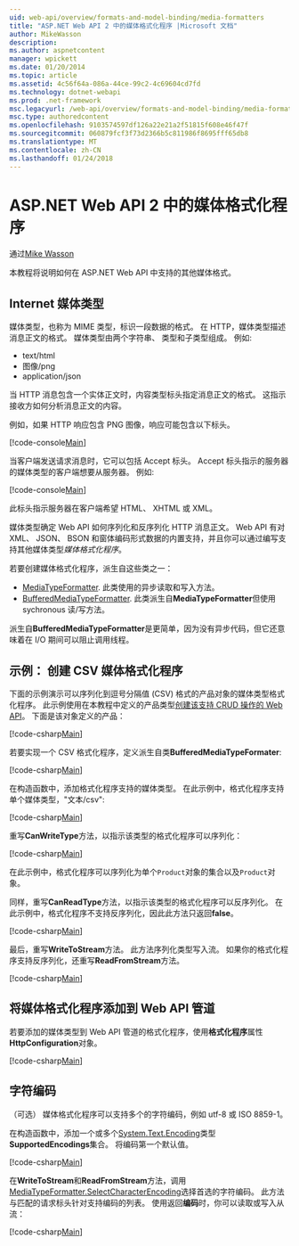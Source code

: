 ```yaml
---
uid: web-api/overview/formats-and-model-binding/media-formatters
title: "ASP.NET Web API 2 中的媒体格式化程序 |Microsoft 文档"
author: MikeWasson
description: 
ms.author: aspnetcontent
manager: wpickett
ms.date: 01/20/2014
ms.topic: article
ms.assetid: 4c56f64a-086a-44ce-99c2-4c69604cd7fd
ms.technology: dotnet-webapi
ms.prod: .net-framework
msc.legacyurl: /web-api/overview/formats-and-model-binding/media-formatters
msc.type: authoredcontent
ms.openlocfilehash: 9103574597df126a22e21a2f51815f608e46f47f
ms.sourcegitcommit: 060879fcf3f73d2366b5c811986f8695fff65db8
ms.translationtype: MT
ms.contentlocale: zh-CN
ms.lasthandoff: 01/24/2018
---
```

<a name="media-formatters-in-aspnet-web-api-2"></a>ASP.NET Web API 2 中的媒体格式化程序
====================
通过[Mike Wasson](https://github.com/MikeWasson)

本教程将说明如何在 ASP.NET Web API 中支持的其他媒体格式。

## <a name="internet-media-types"></a>Internet 媒体类型

媒体类型，也称为 MIME 类型，标识一段数据的格式。 在 HTTP，媒体类型描述消息正文的格式。 媒体类型由两个字符串、 类型和子类型组成。 例如:

- text/html
- 图像/png
- application/json

当 HTTP 消息包含一个实体正文时，内容类型标头指定消息正文的格式。 这指示接收方如何分析消息正文的内容。

例如，如果 HTTP 响应包含 PNG 图像，响应可能包含以下标头。

[!code-console[Main](media-formatters/samples/sample1.cmd)]

当客户端发送请求消息时，它可以包括 Accept 标头。 Accept 标头指示的服务器的媒体类型的客户端想要从服务器。 例如:

[!code-console[Main](media-formatters/samples/sample2.cmd)]

此标头指示服务器在客户端希望 HTML、 XHTML 或 XML。

媒体类型确定 Web API 如何序列化和反序列化 HTTP 消息正文。 Web API 有对 XML、 JSON、 BSON 和窗体编码形式数据的内置支持，并且你可以通过编写支持其他媒体类型*媒体格式化程序*。

若要创建媒体格式化程序，派生自这些类之一：

- [MediaTypeFormatter](https://msdn.microsoft.com/library/system.net.http.formatting.mediatypeformatter.aspx). 此类使用的异步读取和写入方法。
- [BufferedMediaTypeFormatter](https://msdn.microsoft.com/library/system.net.http.formatting.bufferedmediatypeformatter.aspx). 此类派生自**MediaTypeFormatter**但使用 sychronous 读/写方法。

派生自**BufferedMediaTypeFormatter**是更简单，因为没有异步代码，但它还意味着在 I/O 期间可以阻止调用线程。

## <a name="example-creating-a-csv-media-formatter"></a>示例： 创建 CSV 媒体格式化程序

下面的示例演示可以序列化到逗号分隔值 (CSV) 格式的产品对象的媒体类型格式化程序。 此示例使用在本教程中定义的产品类型[创建该支持 CRUD 操作的 Web API](../older-versions/creating-a-web-api-that-supports-crud-operations.md)。 下面是该对象定义的产品：

[!code-csharp[Main](media-formatters/samples/sample3.cs)]

若要实现一个 CSV 格式化程序，定义派生自类**BufferedMediaTypeFormater**:

[!code-csharp[Main](media-formatters/samples/sample4.cs)]

在构造函数中，添加格式化程序支持的媒体类型。 在此示例中，格式化程序支持单个媒体类型，&quot;文本/csv&quot;:

[!code-csharp[Main](media-formatters/samples/sample5.cs)]

重写**CanWriteType**方法，以指示该类型的格式化程序可以序列化：

[!code-csharp[Main](media-formatters/samples/sample6.cs)]

在此示例中，格式化程序可以序列化为单个`Product`对象的集合以及`Product`对象。

同样，重写**CanReadType**方法，以指示该类型的格式化程序可以反序列化。 在此示例中，格式化程序不支持反序列化，因此此方法只返回**false**。

[!code-csharp[Main](media-formatters/samples/sample7.cs)]

最后，重写**WriteToStream**方法。 此方法序列化类型写入流。 如果你的格式化程序支持反序列化，还重写**ReadFromStream**方法。

[!code-csharp[Main](media-formatters/samples/sample8.cs)]

## <a name="adding-a-media-formatter-to-the-web-api-pipeline"></a>将媒体格式化程序添加到 Web API 管道

若要添加的媒体类型到 Web API 管道的格式化程序，使用**格式化程序**属性**HttpConfiguration**对象。

[!code-csharp[Main](media-formatters/samples/sample9.cs)]

## <a name="character-encodings"></a>字符编码

（可选） 媒体格式化程序可以支持多个的字符编码，例如 utf-8 或 ISO 8859-1。

在构造函数中，添加一个或多个[System.Text.Encoding](https://msdn.microsoft.com/library/system.text.encoding.aspx)类型**SupportedEncodings**集合。 将编码第一个默认值。

[!code-csharp[Main](media-formatters/samples/sample10.cs?highlight=6-7)]

在**WriteToStream**和**ReadFromStream**方法，调用[MediaTypeFormatter.SelectCharacterEncoding](https://msdn.microsoft.com/library/hh969054.aspx)选择首选的字符编码。 此方法与匹配的请求标头针对支持编码的列表。 使用返回**编码**时，你可以读取或写入从流：

[!code-csharp[Main](media-formatters/samples/sample11.cs?highlight=3,5)]
